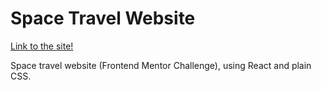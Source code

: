 # Space Travel Website

[Link to the site!](https://gonzalo-fuente.github.io/Space_Travel_Website/)

Space travel website (Frontend Mentor Challenge), using React and plain CSS.
